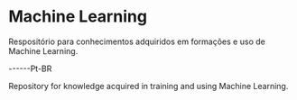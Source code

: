 # Machine Learning

Respositório para conhecimentos adquiridos em formações e uso de Machine Learning.

------Pt-BR

Repository for knowledge acquired in training and using Machine Learning.
